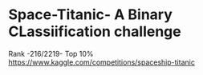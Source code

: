 # Space-Titanic- A Binary CLassiification challenge
Rank -216/2219- Top 10%
https://www.kaggle.com/competitions/spaceship-titanic
